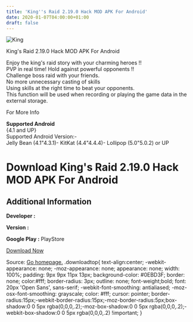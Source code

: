 ```yaml
---
title: 'King''s Raid 2.19.0 Hack MOD APK For Android'
date: 2020-01-07T04:00:00+01:00
draft: false
---
```


![King](https://i0.wp.com/apkhome.net/wp-content/uploads/2017/05/Kings-Raid-2.19.0.png "King")

  

King's Raid 2.19.0 Hack MOD APK For Android

Enjoy the king's raid story with your charming heroes !!  
PVP in real time! Hold against powerful opponents !!  
Challenge boss raid with your friends.  
No more unnecessary casting of skills  
Using skills at the right time to beat your opponents.  
This function will be used when recording or playing the game data in the external storage.

For More Info

**Supported Android**  
{4.1 and UP}  
Supported Android Version:-  
Jelly Bean (4.1"4.3.1)- KitKat (4.4"4.4.4)- Lollipop (5.0"5.0.2) or UP

Download King's Raid 2.19.0 Hack MOD APK For Android
====================================================

Additional Information
----------------------

**Developer :**

**Version :**

**Google Play :** PlayStore

  

[Download Now](https://store4app.co/post/kings-raid-2-19-0-hack-mod-apk-for-android_1573671905)

  
Source: [Go homepage.](https://store4app.co/post/kings-raid-2-19-0-hack-mod-apk-for-android_1573671905) .downloadtop{ text-align:center; -webkit-appearance: none; -moz-appearance: none; appearance: none; width: 100%; padding: 9px 9px 11px 13px; background-color: #0EBD3F; border: none; color:#fff; border-radius: 3px; outline: none; font-weight;bold; font: 20px 'Open Sans', sans-serif; -webkit-font-smoothing: antialiased; -moz-osx-font-smoothing: grayscale; color: #fff; cursor: pointer; border-radius:15px;-webkit-border-radius:15px;-moz-border-radius:5px;box-shadow:0 0 5px rgba(0,0,0,.2);-moz-box-shadow:0 0 5px rgba(0,0,0,.2);-webkit-box-shadow:0 0 5px rgba(0,0,0,.2) !important; }
